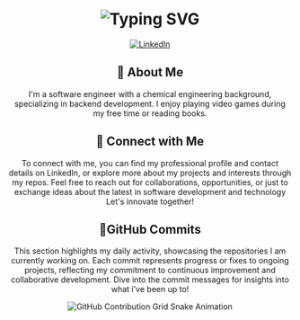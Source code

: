 <div align="center">
 <h1>
   <img src="" alt="Typing SVG"/>
 </h1>
</div>
<div align="center">
    <!-- Replace href with your links -->
    <a href="https://www.linkedin.com/in/Joseph-Avuodavberoye-utuedeye/">
        <img src="https://img.shields.io/badge/LinkedIn-0077B5?style=for-the-badge&logo=linkedin&logoColor=white" alt="LinkedIn"/>
    </a>
</div>
<div align="center">
    <h2>🚀 About Me</h2>
    <p>I'm a software engineer with a chemical engineering background, specializing in backend development.
       I enjoy playing video games during my free time or reading books.</p>
</div>

<div align="center">
    <h2>📌 Connect with Me</h2>
    <p>To connect with me, you can find my professional profile and contact details on Linkedln,
       or explore more about my projects and interests through my repos. Feel free to reach out
       for collaborations, opportunities, or just to exchange ideas about the latest in software development and technology
       Let's innovate together!</p>
</div>
<div align="center">
 <h2>🚀GitHub Commits</h2>
    <p>This section highlights my daily activity, showcasing the repositories I am currently working on.
    Each commit represents progress or fixes to ongoing projects, reflecting my commitment to continuous
    improvement and collaborative development. Dive into the commit messages for insights into what i've been up to!</p>
</div>
<div align="center">
    <img src="https://raw.githubusercontent.com/utuedey/utuedey/output/github-contribution-grid-snake.svg" alt="GitHub Contribution Grid Snake Animation"/>
</di
